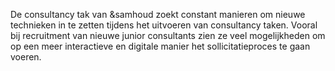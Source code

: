 <!-- .slide: data-background="#009EE0"> -->
<!-- .slide: data-background-image="css/theme/images/bg-intro.jpg"> -->
<!-- .slide: data-background-size="cover"> -->

De consultancy tak van &samhoud zoekt constant manieren om nieuwe technieken in te zetten tijdens het uitvoeren van consultancy taken. Vooral bij recruitment van nieuwe junior consultants zien ze veel mogelijkheden om op een meer interactieve en digitale manier het sollicitatieproces te gaan voeren.